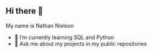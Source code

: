 ## Hi there 👋

My name is Nathan Nielson
- 🌱 I’m currently learning SQL and Python
- 💬 Ask me about my projects in my public repositories

<!--
**Nathan-Niels/Nathan-Niels** is a ✨ _special_ ✨ repository because its `README.md` (this file) appears on your GitHub profile.

Here are some ideas to get you started:


-->
